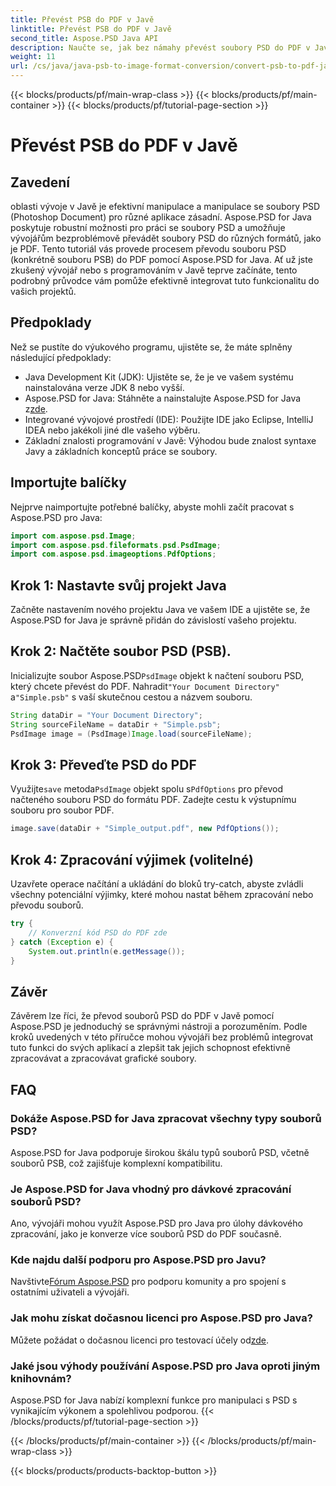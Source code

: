 ```yaml
---
title: Převést PSB do PDF v Javě
linktitle: Převést PSB do PDF v Javě
second_title: Aspose.PSD Java API
description: Naučte se, jak bez námahy převést soubory PSD do PDF v Javě pomocí Aspose.PSD. Ideální pro vývojáře, kteří chtějí zefektivnit práci s grafickými soubory.
weight: 11
url: /cs/java/java-psb-to-image-format-conversion/convert-psb-to-pdf-java/
---
```


{{< blocks/products/pf/main-wrap-class >}}
{{< blocks/products/pf/main-container >}}
{{< blocks/products/pf/tutorial-page-section >}}

# Převést PSB do PDF v Javě

## Zavedení
oblasti vývoje v Javě je efektivní manipulace a manipulace se soubory PSD (Photoshop Document) pro různé aplikace zásadní. Aspose.PSD for Java poskytuje robustní možnosti pro práci se soubory PSD a umožňuje vývojářům bezproblémově převádět soubory PSD do různých formátů, jako je PDF. Tento tutoriál vás provede procesem převodu souboru PSD (konkrétně souboru PSB) do PDF pomocí Aspose.PSD for Java. Ať už jste zkušený vývojář nebo s programováním v Javě teprve začínáte, tento podrobný průvodce vám pomůže efektivně integrovat tuto funkcionalitu do vašich projektů.
## Předpoklady
Než se pustíte do výukového programu, ujistěte se, že máte splněny následující předpoklady:
- Java Development Kit (JDK): Ujistěte se, že je ve vašem systému nainstalována verze JDK 8 nebo vyšší.
-  Aspose.PSD for Java: Stáhněte a nainstalujte Aspose.PSD for Java z[zde](https://releases.aspose.com/psd/java/).
- Integrované vývojové prostředí (IDE): Použijte IDE jako Eclipse, IntelliJ IDEA nebo jakékoli jiné dle vašeho výběru.
- Základní znalosti programování v Javě: Výhodou bude znalost syntaxe Javy a základních konceptů práce se soubory.

## Importujte balíčky
Nejprve naimportujte potřebné balíčky, abyste mohli začít pracovat s Aspose.PSD pro Java:
```java
import com.aspose.psd.Image;
import com.aspose.psd.fileformats.psd.PsdImage;
import com.aspose.psd.imageoptions.PdfOptions;
```
## Krok 1: Nastavte svůj projekt Java
Začněte nastavením nového projektu Java ve vašem IDE a ujistěte se, že Aspose.PSD for Java je správně přidán do závislostí vašeho projektu.
## Krok 2: Načtěte soubor PSD (PSB).
 Inicializujte soubor Aspose.PSD`PsdImage` objekt k načtení souboru PSD, který chcete převést do PDF. Nahradit`"Your Document Directory"` a`"Simple.psb"` s vaší skutečnou cestou a názvem souboru.
```java
String dataDir = "Your Document Directory";
String sourceFileName = dataDir + "Simple.psb";
PsdImage image = (PsdImage)Image.load(sourceFileName);
```
## Krok 3: Převeďte PSD do PDF
 Využijte`save` metoda`PsdImage` objekt spolu s`PdfOptions` pro převod načteného souboru PSD do formátu PDF. Zadejte cestu k výstupnímu souboru pro soubor PDF.
```java
image.save(dataDir + "Simple_output.pdf", new PdfOptions());
```
## Krok 4: Zpracování výjimek (volitelné)
Uzavřete operace načítání a ukládání do bloků try-catch, abyste zvládli všechny potenciální výjimky, které mohou nastat během zpracování nebo převodu souborů.
```java
try {
    // Konverzní kód PSD do PDF zde
} catch (Exception e) {
    System.out.println(e.getMessage());
}
```

## Závěr
Závěrem lze říci, že převod souborů PSD do PDF v Javě pomocí Aspose.PSD je jednoduchý se správnými nástroji a porozuměním. Podle kroků uvedených v této příručce mohou vývojáři bez problémů integrovat tuto funkci do svých aplikací a zlepšit tak jejich schopnost efektivně zpracovávat a zpracovávat grafické soubory.

## FAQ
### Dokáže Aspose.PSD for Java zpracovat všechny typy souborů PSD?
Aspose.PSD for Java podporuje širokou škálu typů souborů PSD, včetně souborů PSB, což zajišťuje komplexní kompatibilitu.
### Je Aspose.PSD for Java vhodný pro dávkové zpracování souborů PSD?
Ano, vývojáři mohou využít Aspose.PSD pro Java pro úlohy dávkového zpracování, jako je konverze více souborů PSD do PDF současně.
### Kde najdu další podporu pro Aspose.PSD pro Javu?
 Navštivte[Fórum Aspose.PSD](https://forum.aspose.com/c/psd/34) pro podporu komunity a pro spojení s ostatními uživateli a vývojáři.
### Jak mohu získat dočasnou licenci pro Aspose.PSD pro Java?
 Můžete požádat o dočasnou licenci pro testovací účely od[zde](https://purchase.aspose.com/temporary-license/).
### Jaké jsou výhody používání Aspose.PSD pro Java oproti jiným knihovnám?
Aspose.PSD for Java nabízí komplexní funkce pro manipulaci s PSD s vynikajícím výkonem a spolehlivou podporou.
{{< /blocks/products/pf/tutorial-page-section >}}

{{< /blocks/products/pf/main-container >}}
{{< /blocks/products/pf/main-wrap-class >}}

{{< blocks/products/products-backtop-button >}}

